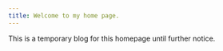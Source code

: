 ```yaml
---
title: Welcome to my home page.
---
```

This is a temporary blog for this homepage until further notice.
